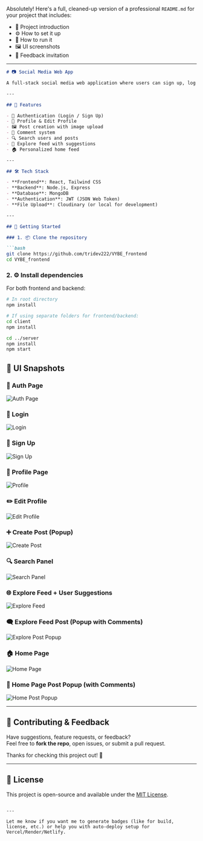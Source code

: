 Absolutely! Here's a full, cleaned-up version of a professional `README.md` for your project that includes:

- 📌 Project introduction  
- ⚙️ How to set it up  
- 🚀 How to run it  
- 🖼️ UI screenshots  
- 🙌 Feedback invitation  

---

```markdown
# 📷 Social Media Web App

A full-stack social media web application where users can sign up, log in, create posts, interact with other users, and explore content. Built to offer a smooth and engaging user experience with modern UI/UX design and essential features found in popular platforms like Instagram or Twitter.

---

## 🚀 Features

- 🔐 Authentication (Login / Sign Up)
- 👤 Profile & Edit Profile
- 🖼️ Post creation with image upload
- 💬 Comment system
- 🔍 Search users and posts
- 🧭 Explore feed with suggestions
- 🏠 Personalized home feed

---

## 🛠️ Tech Stack

- **Frontend**: React, Tailwind CSS
- **Backend**: Node.js, Express
- **Database**: MongoDB
- **Authentication**: JWT (JSON Web Token)
- **File Upload**: Cloudinary (or local for development)

---

## 🧩 Getting Started

### 1. 📦 Clone the repository

```bash
git clone https://github.com/tridev222/VYBE_frontend
cd VYBE_frontend
```

### 2. ⚙️ Install dependencies

For both frontend and backend:

```bash
# In root directory
npm install

# If using separate folders for frontend/backend:
cd client
npm install

cd ../server
npm install
npm start

```

## 📸 UI Snapshots

### 🔐 Auth Page  
![Auth Page](https://github.com/user-attachments/assets/f6550c3c-f2a1-428e-b947-67e2c686408a)

### 🔑 Login  
![Login](https://github.com/user-attachments/assets/dc4f6f6c-674e-4a9a-815f-b311c251ce49)

### 📝 Sign Up  
![Sign Up](https://github.com/user-attachments/assets/d583c83f-2101-4099-8547-30d25644e764)

### 👤 Profile Page  
![Profile](https://github.com/user-attachments/assets/c15ab85b-4dca-47a9-a624-c7d00c6a077a)

### ✏️ Edit Profile  
![Edit Profile](https://github.com/user-attachments/assets/41ec0091-398d-46f8-a89c-a678c94e2eaa)

### ➕ Create Post (Popup)  
![Create Post](https://github.com/user-attachments/assets/7e3db89d-409a-4435-9876-2d5536c03fa5)

### 🔍 Search Panel  
![Search Panel](https://github.com/user-attachments/assets/751c013e-a6dc-4726-9966-64a928d1a919)

### 🌐 Explore Feed + User Suggestions  
![Explore Feed](https://github.com/user-attachments/assets/a8cdb5cf-794c-473c-8d51-a824cd5300c4)

### 🗨️ Explore Feed Post (Popup with Comments)  
![Explore Post Popup](https://github.com/user-attachments/assets/738638bb-5eb8-4024-8dfa-7966b728fcbb)

### 🏠 Home Page  
![Home Page](https://github.com/user-attachments/assets/de2d15c5-9f73-44ce-981a-1339c0c148b1)

### 💬 Home Page Post Popup (with Comments)  
![Home Post Popup](https://github.com/user-attachments/assets/75d40517-1188-474b-902b-082e0fb2fb76)

---

## 🤝 Contributing & Feedback

Have suggestions, feature requests, or feedback?  
Feel free to **fork the repo**, open issues, or submit a pull request.

Thanks for checking this project out! 🙌

---

## 📄 License

This project is open-source and available under the [MIT License](LICENSE).
```

---

Let me know if you want me to generate badges (like for build, license, etc.) or help you with auto-deploy setup for Vercel/Render/Netlify.
